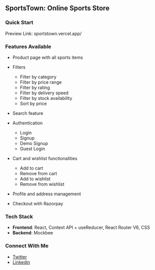## SportsTown: Online Sports Store

### Quick Start

Preview Link: sportstown.vercel.app/

### Features Available

- Product page with all sports items

- Filters
  - Filter by category
  - Filter by price range
  - Filter by rating
  - Filter by delivery speed
  - Filter by stock availability
  - Sort by price
- Search feature
- Authentication
  - Login
  - Signup
  - Demo Signup
  - Guest Login
- Cart and wishlist functionalities
  - Add to cart
  - Remove from cart
  - Add to wishlist
  - Remove from wishlist
- Profile and address management

- Checkout with Razorpay

### Tech Stack

- **Frontend**: React, Context API + useReducer, React Router V6, CSS
- **Backend**: Mockbee

### Connect With Me

- [Twitter](https://twitter.com/guptaparul1002)
- [Linkedin](https://www.linkedin.com/in/parul-gupta-4a1413131/)
